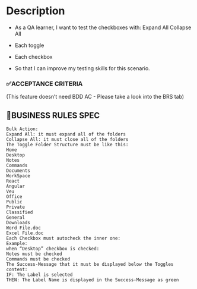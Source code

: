 # Description

* As a QA learner,
I want to test the checkboxes with:  Expand All
Collapse All
* Each toggle
* Each checkbox

* So that I can improve my testing skills for this scenario.

### ✅ACCEPTANCE CRITERIA

(This feature doesn’t need BDD AC - Please take a look into the BRS tab)

## 🚩BUSINESS RULES SPEC

```
Bulk Action:
Expand All: it must expand all of the folders
Collapse All: it must close all of the folders
The Toggle Folder Structure must be like this:
Home
Desktop
Notes
Commands
Documents
WorkSpace
React
Angular
Veu
Office
Public
Private
Classified
General
Downloads
Word File.doc
Excel File.doc
Each Checkbox must autocheck the inner one:
Example:
when “Desktop” checkbox is checked:
Notes must be checked
Commands must be checked
The Success-Message that it must be displayed below the Toggles content:
IF: The Label is selected
THEN: The Label Name is displayed in the Success-Message as green
